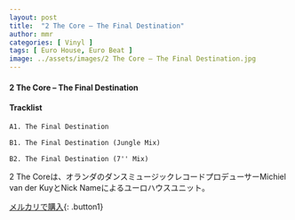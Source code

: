 ```yaml
---
layout: post
title:  "2 The Core – The Final Destination"
author: mmr
categories: [ Vinyl ]
tags: [ Euro House, Euro Beat ]
image: ../assets/images/2 The Core – The Final Destination.jpg
---
```


#### 2 The Core – The Final Destination

#### Tracklist
```md
A1. The Final Destination

B1. The Final Destination (Jungle Mix)

B2. The Final Destination (7'' Mix)
```

2 The Coreは、オランダのダンスミュージックレコードプロデューサーMichiel van der KuyとNick Nameによるユーロハウスユニット。


[メルカリで購入](https://jp.mercari.com/item/m19666571789){: .button1}

